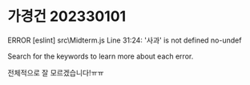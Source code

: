 # 가경건 202330101

ERROR
[eslint] 
src\Midterm.js
  Line 31:24:  '사과' is not defined  no-undef

Search for the keywords to learn more about each error.

전체적으로 잘 모르겠습니다!ㅠㅠ